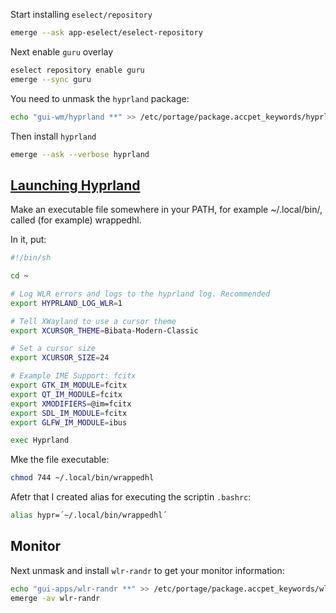 Start installing `eselect/repository`
```bash
emerge --ask app-eselect/eselect-repository
```
  
Next enable `guru` overlay
```bash
eselect repository enable guru
emerge --sync guru
```
You need to unmask the `hyprland` package:
```bash
echo "gui-wm/hyprland **" >> /etc/portage/package.accpet_keywords/hyprland
```
Then install `hyprland`
```bash
emerge --ask --verbose hyprland
```
  
  
## [Launching Hyprland](https://wiki.hyprland.org/0.22.0beta/Getting-Started/Master-Tutorial/)
Make an executable file somewhere in your PATH, for example ~/.local/bin/, called (for example) wrappedhl.  

In it, put:
```bash
#!/bin/sh

cd ~

# Log WLR errors and logs to the hyprland log. Recommended
export HYPRLAND_LOG_WLR=1

# Tell XWayland to use a cursor theme
export XCURSOR_THEME=Bibata-Modern-Classic

# Set a cursor size
export XCURSOR_SIZE=24

# Example IME Support: fcitx
export GTK_IM_MODULE=fcitx
export QT_IM_MODULE=fcitx
export XMODIFIERS=@im=fcitx
export SDL_IM_MODULE=fcitx
export GLFW_IM_MODULE=ibus

exec Hyprland
```
Mke the file executable:
```bash
chmod 744 ~/.local/bin/wrappedhl
```
Afetr that I created alias for executing the scriptin `.bashrc`:
```bash
alias hypr=´~/.local/bin/wrappedhl´
```
## Monitor
Next unmask and install `wlr-randr` to get your monitor information:
```bash
echo "gui-apps/wlr-randr **" >> /etc/portage/package.accpet_keywords/wlr-randr
emerge -av wlr-randr
```
